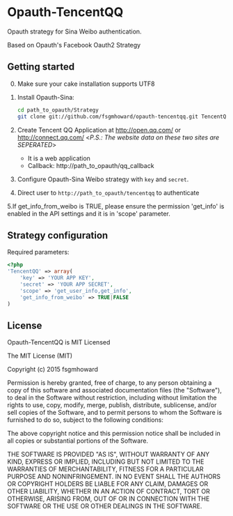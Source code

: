 Opauth-TencentQQ
=============
Opauth strategy for Sina Weibo authentication.

Based on Opauth's Facebook Oauth2 Strategy

Getting started
----------------
0. Make sure your cake installation supports UTF8

1. Install Opauth-Sina:
   ```bash
   cd path_to_opauth/Strategy
   git clone git://github.com/fsgmhoward/opauth-tencentqq.git TencentQQ
   ```
2. Create Tencent QQ Application at http://open.qq.com/ or http://connect.qq.com/  <*P.S.: The website data on these two sites are SEPERATED*>
   - It is a web application
   - Callback: http://path_to_opauth/qq_callback

3. Configure Opauth-Sina Weibo strategy with `key` and `secret`.

4. Direct user to `http://path_to_opauth/tencentqq` to authenticate

5.If get_info_from_weibo is TRUE, please ensure the permission 'get_info' is enabled in the API settings and it is in 'scope' parameter.

Strategy configuration
----------------------

Required parameters:

```php
<?php
'TencentQQ' => array(
	'key' => 'YOUR APP KEY',
	'secret' => 'YOUR APP SECRET',
	'scope' => 'get_user_info,get_info',
	'get_info_from_weibo' => TRUE|FALSE
)
```

License
---------
Opauth-TencentQQ is MIT Licensed  

The MIT License (MIT)

Copyright (c) 2015 fsgmhoward

Permission is hereby granted, free of charge, to any person obtaining a copy
of this software and associated documentation files (the "Software"), to deal
in the Software without restriction, including without limitation the rights
to use, copy, modify, merge, publish, distribute, sublicense, and/or sell
copies of the Software, and to permit persons to whom the Software is
furnished to do so, subject to the following conditions:

The above copyright notice and this permission notice shall be included in all
copies or substantial portions of the Software.

THE SOFTWARE IS PROVIDED "AS IS", WITHOUT WARRANTY OF ANY KIND, EXPRESS OR
IMPLIED, INCLUDING BUT NOT LIMITED TO THE WARRANTIES OF MERCHANTABILITY,
FITNESS FOR A PARTICULAR PURPOSE AND NONINFRINGEMENT. IN NO EVENT SHALL THE
AUTHORS OR COPYRIGHT HOLDERS BE LIABLE FOR ANY CLAIM, DAMAGES OR OTHER
LIABILITY, WHETHER IN AN ACTION OF CONTRACT, TORT OR OTHERWISE, ARISING FROM,
OUT OF OR IN CONNECTION WITH THE SOFTWARE OR THE USE OR OTHER DEALINGS IN THE
SOFTWARE.